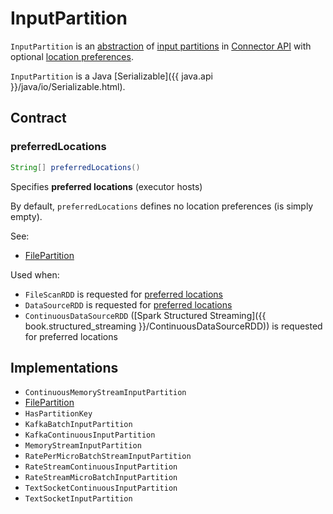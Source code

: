 # InputPartition

`InputPartition` is an [abstraction](#contract) of [input partitions](#implementations) in [Connector API](index.md) with optional [location preferences](#preferredLocations).

`InputPartition` is a Java [Serializable]({{ java.api }}/java/io/Serializable.html).

## Contract

### <span id="preferredLocations"> preferredLocations

```java
String[] preferredLocations()
```

Specifies **preferred locations** (executor hosts)

By default, `preferredLocations` defines no location preferences (is simply empty).

See:

* [FilePartition](../datasources/FilePartition.md#preferredLocations)

Used when:

* `FileScanRDD` is requested for [preferred locations](../rdds/FileScanRDD.md#getPreferredLocations)
* `DataSourceRDD` is requested for [preferred locations](../DataSourceRDD.md#getPreferredLocations)
* `ContinuousDataSourceRDD` ([Spark Structured Streaming]({{ book.structured_streaming }}/ContinuousDataSourceRDD)) is requested for preferred locations

## Implementations

* `ContinuousMemoryStreamInputPartition`
* [FilePartition](../datasources/FilePartition.md)
* `HasPartitionKey`
* `KafkaBatchInputPartition`
* `KafkaContinuousInputPartition`
* `MemoryStreamInputPartition`
* `RatePerMicroBatchStreamInputPartition`
* `RateStreamContinuousInputPartition`
* `RateStreamMicroBatchInputPartition`
* `TextSocketContinuousInputPartition`
* `TextSocketInputPartition`
